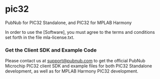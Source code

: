 pic32
=====

PubNub for PIC32 Standalone, and PIC32 for MPLAB Harmony

In order to use the [Software], you must agree to the terms and conditions set forth in the file mla-license.txt.

### Get the Client SDK and Example Code

Please contact us at support@pubnub.com to get the official PubNub Microchip PIC32 client SDK and example files for both PIC32 Standalone development, as well as for MPLAB Harmony PIC32 development.
